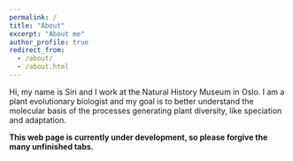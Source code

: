 ```yaml
---
permalink: /
title: "About"
excerpt: "About me"
author_profile: true
redirect_from: 
  - /about/
  - /about.html
---
```


Hi, my name is Siri and I work at the Natural History Museum in Oslo. I am a plant evolutionary biologist and my goal is to better understand the molecular basis of the processes generating plant diversity, like speciation and adaptation. 


**This web page is currently under development, so please forgive the many unfinished tabs.** 


